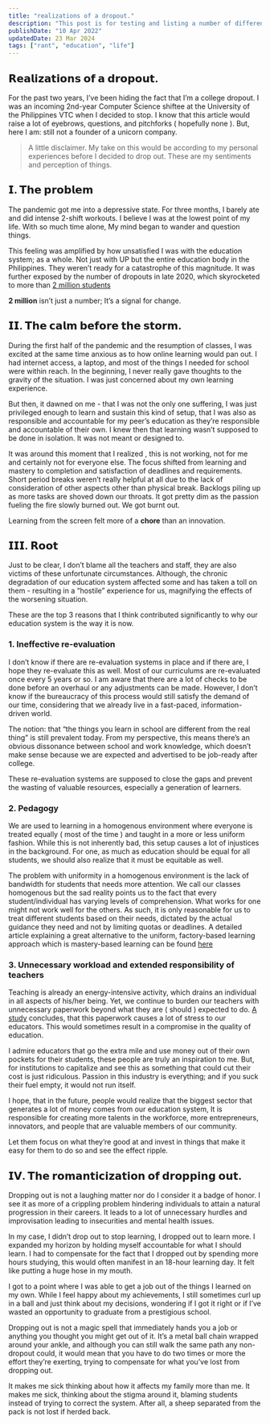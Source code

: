 ```yaml
---
title: "realizations of a dropout."
description: "This post is for testing and listing a number of different markdown elements"
publishDate: "10 Apr 2022"
updatedDate: 23 Mar 2024
tags: ["rant", "education", "life"]
---
```


## 𝗥𝗲𝗮𝗹𝗶𝘇𝗮𝘁𝗶𝗼𝗻𝘀 𝗼𝗳 𝗮 𝗱𝗿𝗼𝗽𝗼𝘂𝘁.

For the past two years, I’ve been hiding the fact that I’m a college dropout. I was an incoming 2nd-year Computer Science shiftee at the University of the Philippines VTC when I decided to stop. I know that this article would raise a lot of eyebrows, questions, and pitchforks ( hopefully none ). But, here I am: still not a founder of a unicorn company.

> A little disclaimer. My take on this would be according to my personal experiences before I decided to drop out. These are my sentiments and perception of things.

## 𝗜. 𝗧𝗵𝗲 𝗽𝗿𝗼𝗯𝗹𝗲𝗺

The pandemic got me into a depressive state. For three months, I barely ate and did intense 2-shift workouts. I believe I was at the lowest point of my life. With so much time alone, My mind began to wander and question things.

This feeling was amplified by how unsatisfied I was with the education system; as a whole. Not just with UP but the entire education body in the Philippines. They weren’t ready for a catastrophe of this magnitude. It was further exposed by the number of dropouts in late 2020, which skyrocketed to more than [2 million students](https://www.rappler.com/nation/gatchalian-says-millions-dropouts-schools-adapt-pandemic/)

**2 million** isn’t just a number; It’s a signal for change.

## 𝗜𝗜. 𝗧𝗵𝗲 𝗰𝗮𝗹𝗺 𝗯𝗲𝗳𝗼𝗿𝗲 𝘁𝗵𝗲 𝘀𝘁𝗼𝗿𝗺.

During the first half of the pandemic and the resumption of classes, I was excited at the same time anxious as to how online learning would pan out. I had internet access, a laptop, and most of the things I needed for school were within reach. In the beginning, I never really gave thoughts to the gravity of the situation. I was just concerned about my own learning experience.

But then, it dawned on me - that I was not the only one suffering, I was just privileged enough to learn and sustain this kind of setup, that I was also as responsible and accountable for my peer’s education as they’re responsible and accountable of their own. I knew then that learning wasn’t supposed to be done in isolation. It was not meant or designed to.

It was around this moment that I realized , this is not working, not for me and certainly not for everyone else. The focus shifted from learning and mastery to completion and satisfaction of deadlines and requirements. Short period breaks weren’t really helpful at all due to the lack of consideration of other aspects other than physical break. Backlogs piling up as more tasks are shoved down our throats. It got pretty dim as the passion fueling the fire slowly burned out. We got burnt out.

Learning from the screen felt more of a **chore** than an innovation.

## 𝗜𝗜𝗜. 𝗥𝗼𝗼𝘁

Just to be clear, I don’t blame all the teachers and staff, they are also victims of these unfortunate circumstances. Although, the chronic degradation of our education system affected some and has taken a toll on them - resulting in a “hostile” experience for us, magnifying the effects of the worsening situation.

These are the top 3 reasons that I think contributed significantly to why our education system is the way it is now.

### 1. Ineffective re-evaluation

I don’t know if there are re-evaluation systems in place and if there are, I hope they re-evaluate this as well. Most of our curriculums are re-evaluated once every 5 years or so. I am aware that there are a lot of checks to be done before an overhaul or any adjustments can be made. However, I don’t know if the bureaucracy of this process would still satisfy the demand of our time, considering that we already live in a fast-paced, information-driven world.

The notion: that “the things you learn in school are different from the real thing” is still prevalent today. From my perspective, this means there’s an obvious dissonance between school and work knowledge, which doesn’t make sense because we are expected and advertised to be job-ready after college.

These re-evaluation systems are supposed to close the gaps and prevent the wasting of valuable resources, especially a generation of learners.

### 2. Pedagogy

We are used to learning in a homogenous environment where everyone is treated equally ( most of the time ) and taught in a more or less uniform fashion. While this is not inherently bad, this setup causes a lot of injustices in the background. For one, as much as education should be equal for all students, we should also realize that it must be equitable as well.

The problem with uniformity in a homogenous environment is the lack of bandwidth for students that needs more attention. We call our classes homogenous but the sad reality points us to the fact that every student/individual has varying levels of comprehension. What works for one might not work well for the others. As such, it is only reasonable for us to treat different students based on their needs, dictated by the actual guidance they need and not by limiting quotas or deadlines. A detailed article explaining a great alternative to the uniform, factory-based learning approach which is mastery-based learning can be found [here](https://launchschool.com/mastery)

### 3. Unnecessary workload and extended responsibility of teachers

Teaching is already an energy-intensive activity, which drains an individual in all aspects of his/her being. Yet, we continue to burden our teachers with unnecessary paperwork beyond what they are ( should ) expected to do. [A study](https://www.researchgate.net/publication/354177928_Teaching-Related_Paperwork_Examining_Linkage_to_Occupational_Stress_of_Public_School_Teachers_in_Primary_Education) concludes, that this paperwork causes a lot of stress to our educators. This would sometimes result in a compromise in the quality of education.

I admire educators that go the extra mile and use money out of their own pockets for their students, these people are truly an inspiration to me. But, for institutions to capitalize and see this as something that could cut their cost is just ridiculous. Passion in this industry is everything; and if you suck their fuel empty, it would not run itself.

I hope, that in the future, people would realize that the biggest sector that generates a lot of money comes from our education system, It is responsible for creating more talents in the workforce, more entrepreneurs, innovators, and people that are valuable members of our community.

Let them focus on what they’re good at and invest in things that make it easy for them to do so and see the effect ripple.

## 𝗜𝗩. 𝗧𝗵𝗲 𝗿𝗼𝗺𝗮𝗻𝘁𝗶𝗰𝗶𝘇𝗮𝘁𝗶𝗼𝗻 𝗼𝗳 𝗱𝗿𝗼𝗽𝗽𝗶𝗻𝗴 𝗼𝘂𝘁.

Dropping out is not a laughing matter nor do I consider it a badge of honor. I see it as more of a crippling problem hindering individuals to attain a natural progression in their careers. It leads to a lot of unnecessary hurdles and improvisation leading to insecurities and mental health issues.

In my case, I didn’t drop out to stop learning, I dropped out to learn more. I expanded my horizon by holding myself accountable for what I should learn. I had to compensate for the fact that I dropped out by spending more hours studying, this would often manifest in an 18-hour learning day. It felt like putting a huge hose in my mouth.

I got to a point where I was able to get a job out of the things I learned on my own. While I feel happy about my achievements, I still sometimes curl up in a ball and just think about my decisions, wondering if I got it right or if I’ve wasted an opportunity to graduate from a prestigious school.

Dropping out is not a magic spell that immediately hands you a job or anything you thought you might get out of it. It’s a metal ball chain wrapped around your ankle, and although you can still walk the same path any non-dropout could, it would mean that you have to do two times or more the effort they’re exerting, trying to compensate for what you’ve lost from dropping out.

It makes me sick thinking about how it affects my family more than me. It makes me sick, thinking about the stigma around it, blaming students instead of trying to correct the system.
After all, a sheep separated from the pack is not lost if herded back.

